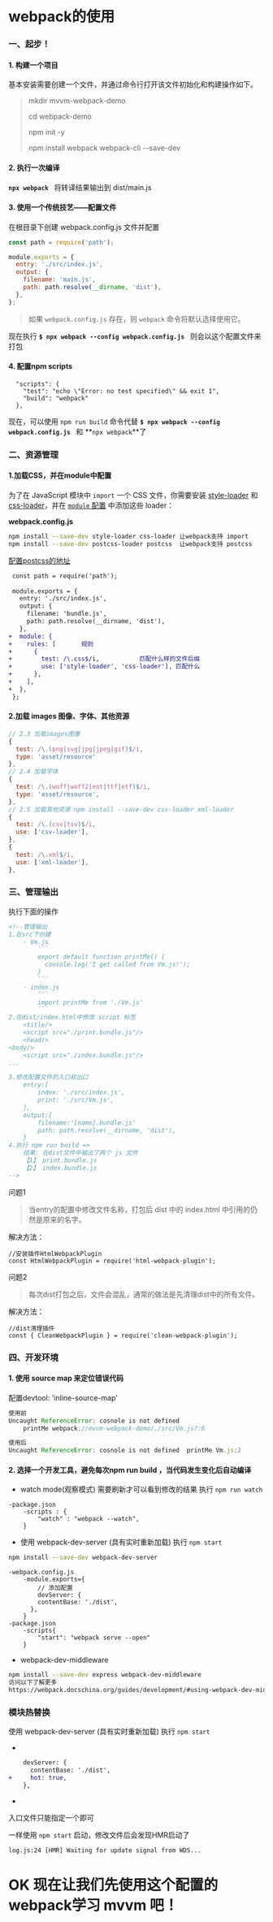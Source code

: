 # webpack的使用

### 一、起步！

#### 1. 构建一个项目

基本安装需要创建一个文件，并通过命令行打开该文件初始化和构建操作如下。

> mkdir mvvm-webpack-demo
>
> cd webpack-demo
>
> npm init -y
>
> npm install webpack webpack-cli --save-dev



#### 2. 执行一次编译

**``
npx webpack 
``**
将转译结果输出到 dist/main.js



#### 3. 使用一个传统技艺——配置文件

在根目录下创建 webpack.config.js 文件并配置

```javascript
const path = require('path');

module.exports = {
  entry: './src/index.js',
  output: {
    filename: 'main.js',
    path: path.resolve(__dirname, 'dist'),
  },
};
```

> 如果 `webpack.config.js` 存在，则 `webpack` 命令将默认选择使用它。

现在执行 **`$ npx webpack --config webpack.config.js `** 则会以这个配置文件来打包



#### 4. 配置npm scripts 

```
  "scripts": {
    "test": "echo \"Error: no test specified\" && exit 1",
    "build": "webpack"
  },
```

现在，可以使用 `npm run build` 命令代替 **`$ npx webpack --config webpack.config.js `** 和 **`npx webpack`**了



### 二、资源管理

#### 1.加载CSS，并在module中配置

为了在 JavaScript 模块中 `import` 一个 CSS 文件，你需要安装 [style-loader](https://webpack.docschina.org/loaders/style-loader) 和 [css-loader](https://webpack.docschina.org/loaders/css-loader)，并在 [`module` 配置](https://webpack.docschina.org/configuration/module) 中添加这些 loader：

**webpack.config.js**

```bash
npm install --save-dev style-loader css-loader 让webpack支持 import
npm install --save-dev postcss-loader postcss  让webpack支持 postcss

```

[配置postcss的地址](https://webpack.docschina.org/loaders/postcss-loader/)

```diff
 const path = require('path');
 
 module.exports = {
   entry: './src/index.js',
   output: {
     filename: 'bundle.js',
     path: path.resolve(__dirname, 'dist'),
   },
+  module: {
+    rules: [		规则
+      {
+        test: /\.css$/i, 			匹配什么样的文件后缀
+        use: ['style-loader', 'css-loader'], 匹配什么
+      },
+    ],
+  },
 };
```

#### 2.加载 images 图像、字体、其他资源

```javascript
// 2.3 加载images图像
{
  test: /\.(png|svg|jpg|jpeg|gif)$/i,
  type: 'asset/resource'
},
// 2.4 加载字体
{
  test: /\.(woff|woff2|eot|ttf|otf)$/i,
  type: 'asset/resource',
},
// 2.5 加载其他资源 npm install --save-dev csv-loader xml-loader
{
  test: /\.(csv|tsv)$/i,
  use: ['csv-loader'],
},
{
  test: /\.xml$/i,
  use: ['xml-loader'],
},
```



### 三、管理输出

执行下面的操作

~~~html
<!--管理输出
1.在src下创建
    - Vm.js
        ```
        export default function printMe() {
          console.log('I get called from Vm.js!');
        }
        ```
    - index.js
        ```
        import printMe from './Vm.js'
        ```
2.在dist/index.html中修改 script 标签
    <title/>
    <script src="./print.bundle.js"/>
    <head/>
<body/>
    <script src="./index.bundle.js"/>
...

3.修改配置文件的入口和出口
    entry:[
        index: './src/index.js',
        print: './src/Vm.js',
    ],
    output:{
        filename:'[name].bundle.js'
        path: path.resolve(__dirname, 'dist'),
    }
4.执行 npm run build =>
    结果: 在dist文件中输出了两个 js 文件
    【1】 print.bundle.js
    【2】 index.bundle.js
-->
~~~

问题1

> 当entry的配置中修改文件名称，打包后 dist 中的 index.html 中引用的仍然是原来的名字。

解决方法：

```
//安装插件HtmlWebpackPlugin
const HtmlWebpackPlugin = require('html-webpack-plugin');
```

问题2

> 每次dist打包之后，文件会混乱，通常的做法是先清理dist中的所有文件。

解决方法：

```
//dist清理插件
const { CleanWebpackPlugin } = require('clean-webpack-plugin');
```



### 四、开发环境

#### 1. 使用 source map 来定位错误代码

配置devtool: 'inline-source-map'

```js
使用前
Uncaught ReferenceError: cosnole is not defined
    printMe webpack://mvvm-webpack-demo/./src/Vm.js?:6

使用后
Uncaught ReferenceError: cosnole is not defined  printMe Vm.js:2
```

#### 2. 选择一个开发工具，避免每次npm run build ，当代码发生变化后自动编译

- watch mode(观察模式)  需要刷新才可以看到修改的结果 执行 `npm run watch`

```
-package.json 
	-scripts : {
		"watch" : "webpack --watch",
	}
```

- 使用 webpack-dev-server (具有实时重新加载)	执行 `npm start`

```bash
npm install --save-dev webpack-dev-server
```

```
-webpack.config.js
	-module.exports={
		// 添加配置
		devServer: {
        contentBase: './dist',
      },
	}
-package.json
	-scripts{
		"start": "webpack serve --open"
	}
```

- webpack-dev-middleware

```bash
npm install --save-dev express webpack-dev-middleware
访问以下了解更多
https://webpack.docschina.org/guides/development/#using-webpack-dev-middleware
```



### 模块热替换

使用 webpack-dev-server (具有实时重新加载)	执行 `npm start`

+

```diff
    devServer: {
      contentBase: './dist',
+     hot: true,
    },
```

+

入口文件只能指定一个即可



一样使用 `npm start` 启动，修改文件后会发现HMR启动了

```
log.js:24 [HMR] Waiting for update signal from WDS...
```



# OK 现在让我们先使用这个配置的webpack学习 mvvm 吧！
